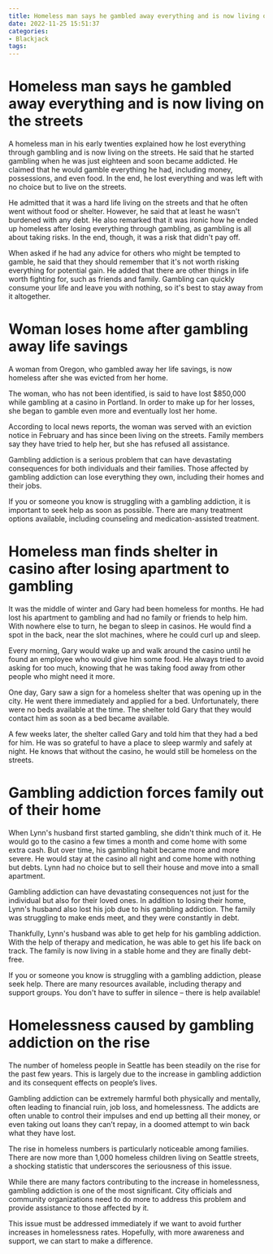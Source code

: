 ```yaml
---
title: Homeless man says he gambled away everything and is now living on the streets
date: 2022-11-25 15:51:37
categories:
- Blackjack
tags:
---
```



#  Homeless man says he gambled away everything and is now living on the streets

A homeless man in his early twenties explained how he lost everything through gambling and is now living on the streets. He said that he started gambling when he was just eighteen and soon became addicted. He claimed that he would gamble everything he had, including money, possessions, and even food. In the end, he lost everything and was left with no choice but to live on the streets.

He admitted that it was a hard life living on the streets and that he often went without food or shelter. However, he said that at least he wasn't burdened with any debt. He also remarked that it was ironic how he ended up homeless after losing everything through gambling, as gambling is all about taking risks. In the end, though, it was a risk that didn't pay off.

When asked if he had any advice for others who might be tempted to gamble, he said that they should remember that it's not worth risking everything for potential gain. He added that there are other things in life worth fighting for, such as friends and family. Gambling can quickly consume your life and leave you with nothing, so it's best to stay away from it altogether.

#  Woman loses home after gambling away life savings

A woman from Oregon, who gambled away her life savings, is now homeless after she was evicted from her home.

The woman, who has not been identified, is said to have lost $850,000 while gambling at a casino in Portland. In order to make up for her losses, she began to gamble even more and eventually lost her home.

According to local news reports, the woman was served with an eviction notice in February and has since been living on the streets. Family members say they have tried to help her, but she has refused all assistance.

Gambling addiction is a serious problem that can have devastating consequences for both individuals and their families. Those affected by gambling addiction can lose everything they own, including their homes and their jobs.

If you or someone you know is struggling with a gambling addiction, it is important to seek help as soon as possible. There are many treatment options available, including counseling and medication-assisted treatment.

#  Homeless man finds shelter in casino after losing apartment to gambling

It was the middle of winter and Gary had been homeless for months. He had lost his apartment to gambling and had no family or friends to help him. With nowhere else to turn, he began to sleep in casinos. He would find a spot in the back, near the slot machines, where he could curl up and sleep.

Every morning, Gary would wake up and walk around the casino until he found an employee who would give him some food. He always tried to avoid asking for too much, knowing that he was taking food away from other people who might need it more.

One day, Gary saw a sign for a homeless shelter that was opening up in the city. He went there immediately and applied for a bed. Unfortunately, there were no beds available at the time. The shelter told Gary that they would contact him as soon as a bed became available.

A few weeks later, the shelter called Gary and told him that they had a bed for him. He was so grateful to have a place to sleep warmly and safely at night. He knows that without the casino, he would still be homeless on the streets.

#  Gambling addiction forces family out of their home

When Lynn's husband first started gambling, she didn't think much of it. He would go to the casino a few times a month and come home with some extra cash. But over time, his gambling habit became more and more severe. He would stay at the casino all night and come home with nothing but debts. Lynn had no choice but to sell their house and move into a small apartment.

Gambling addiction can have devastating consequences not just for the individual but also for their loved ones. In addition to losing their home, Lynn's husband also lost his job due to his gambling addiction. The family was struggling to make ends meet, and they were constantly in debt.

Thankfully, Lynn's husband was able to get help for his gambling addiction. With the help of therapy and medication, he was able to get his life back on track. The family is now living in a stable home and they are finally debt-free.

If you or someone you know is struggling with a gambling addiction, please seek help. There are many resources available, including therapy and support groups. You don't have to suffer in silence – there is help available!

#  Homelessness caused by gambling addiction on the rise

The number of homeless people in Seattle has been steadily on the rise for the past few years. This is largely due to the increase in gambling addiction and its consequent effects on people’s lives.

Gambling addiction can be extremely harmful both physically and mentally, often leading to financial ruin, job loss, and homelessness. The addicts are often unable to control their impulses and end up betting all their money, or even taking out loans they can’t repay, in a doomed attempt to win back what they have lost.

The rise in homeless numbers is particularly noticeable among families. There are now more than 1,000 homeless children living on Seattle streets, a shocking statistic that underscores the seriousness of this issue.

While there are many factors contributing to the increase in homelessness, gambling addiction is one of the most significant. City officials and community organizations need to do more to address this problem and provide assistance to those affected by it.

This issue must be addressed immediately if we want to avoid further increases in homelessness rates. Hopefully, with more awareness and support, we can start to make a difference.